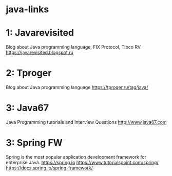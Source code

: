 # java-links

# 1: Javarevisited
Blog about Java programming language, FIX Protocol, Tibco RV
https://javarevisited.blogspot.ru

# 2: Tproger
Blog about Java programming language
https://tproger.ru/tag/java/

# 3: Java67
Java Programming tutorials and Interview Questions
http://www.java67.com


# 3: Spring  FW
Spring is the most popular application development framework for enterprise Java.
https://spring.io
https://www.tutorialspoint.com/spring/
https://docs.spring.io/spring-framework/
